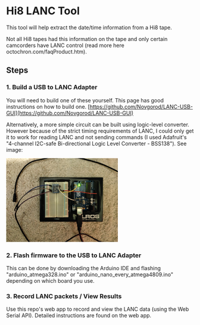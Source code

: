 # Hi8 LANC Tool

This tool will help extract the date/time information from a Hi8 tape.

Not all Hi8 tapes had this information on the tape and only certain camcorders have LANC control (read more here octochron.com/faqProduct.htm).

## Steps

### 1. Build a USB to LANC Adapter

You will need to build one of these yourself.
This page has good instructions on how to build one. [https://github.com/Novgorod/LANC-USB-GUI](https://github.com/Novgorod/LANC-USB-GUI)

Alternatively, a more simple circuit can be built using logic-level converter. However because of the strict timing requirements of LANC, I could only get it to work for reading LANC and not sending commands (I used Adafruit's "4-channel I2C-safe Bi-directional Logic Level Converter - BSS138"). See image:

<img src="lanc_usb.jpg" width="300">


### 2. Flash firmware to the USB to LANC Adapter

This can be done by downloading the Arduino IDE and flashing "arduino_atmega328.ino" or "arduino_nano_every_atmega4809.ino" depending on which board you use.

### 3. Record LANC packets / View Results

Use this repo's web app to record and view the LANC data (using the Web Serial API). Detailed instructions are found on the web app.


